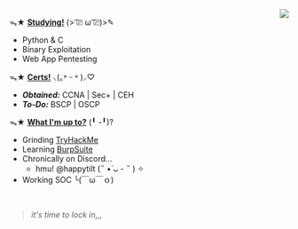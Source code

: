 <p1>
 <img align="right" src="https://readme-typing-svg.demolab.com?font=Klee+One&weight=600&size=50&duration=4000&pause=500&center=true&vCenter=true&color=FFB6C1&height=125&lines=%E3%80%8C%E3%82%84%E3%81%AF%E3%82%8D!%E3%80%8D">
</p1>

ᯓ★ <ins>**Studying!**</ins> (> ͡⎚ ω ͡⎚)>✎ 
 - Python & C
 - Binary Exploitation
 - Web App Pentesting

 ᯓ★ <ins>**Certs!**</ins> ⸜(｡˃ ᵕ ˂ )⸝♡
  - _**Obtained:**_ CCNA | Sec+ | CEH
  - _**To-Do:**_ BSCP | OSCP

 ᯓ★ <ins>**What I'm up to?**</ins> (╹ -╹)?
  - Grinding [TryHackMe](https://tryhackme.com/p/happytilt)
  - Learning [BurpSuite](https://portswigger.net/)
  - Chronically on Discord... 
      - hmu! @happytilt (˵ •̀ ᴗ - ˵ ) ✧
  - Working SOC ╰(￣ω￣ｏ)

<br>

> _it's time to lock in,,,_


